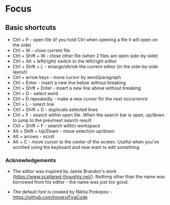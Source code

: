 # Focus

## Basic shortcuts

- Ctrl + P - open file (if you hold Ctrl when opening a file it will open on the side)
- Ctrl + W - close current file
- Ctrl + Shift + W - close other file (when 2 files are open side-by-side)
- Ctrl + Alt + left(right) switch to the left/right editor
- Ctrl + Shift + L - enlarge/shrink the current editor (in the side-by-side layout)
- Ctrl + arrow keys - move cursor by word/paragraph
- Ctrl + Enter - insert a new line below without breaking
- Ctrl + Shift + Enter - insert a new line above without breaking
- Ctrl + D - select word
- Ctrl + D repeatedly - make a new cursor for the next occurrence
- Ctrl + L - select line
- Ctrl + Shift + D - duplicate selected lines
- Ctrl + F - search within open file. When the search bar is open, up/down to jump to the prev/next search result
- Ctrl + Shift + F - search within workspace
- Alt + Shift + Up/Down - move selection up/down
- Alt + arrows - scroll
- Alt + C - move cursor to the center of the screen. Useful when you've scrolled using the keyboard and now want to edit something

### Acknowledgements

- The editor was inspired by Jamie Brandon's work (https://www.scattered-thoughts.net/). 
  Nothing other than the name was borrowed from his editor - the name was just too good.
  
- The default font is created by Nikita Prokopov - https://github.com/tonsky/FiraCode
